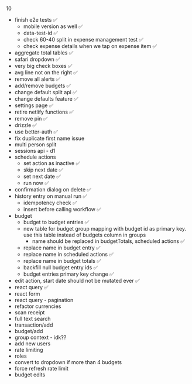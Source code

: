 10
- finish e2e tests ✅
    - mobile version as well ✅
    - data-test-id ✅
    - check 60-40 split in expense management test ✅
    - check expense details when we tap on expense item ✅
- aggregate total tables ✅
- safari dropdown ✅
- very big check boxes ✅
- avg line not on the right ✅
- remove all alerts ✅
- add/remove budgets ✅ 
- change default split api ✅
- change defaults feature ✅
- settings page ✅
- retire netlify functions ✅
- remove pin ✅
- drizzle ✅
- use better-auth ✅
- fix duplicate first name issue
- multi person split
- sessions api - d1
- schedule actions
    - set action as inactive ✅
    - skip next date ✅
    - set next date ✅
    - run now ✅
- confirmation dialog on delete ✅
- history entry on manual run ✅
    - idempotency check ✅
    - insert before calling workflow ✅
- budget 
    - budget to budget entries ✅
    - new table for budget group mapping with budget id as primary key. use this table instead of budgets column in groups
        - name should be replaced in budgetTotals, scheduled actions ✅
    - replace name in budget entry ✅
    - replace name in scheduled actions ✅
    - replace name in budget totals ✅
    - backfill null budget entry ids ✅
    - budget entries primary key change ✅
- edit action, start date should not be mutated ever ✅
- react query ✅
- react form
- react query - pagination
- refactor currencies
- scan receipt
- full text search
- transaction/add
- budget/add
- group context - idk??
- add new users
- rate limiting
- roles
- convert to dropdown if more than 4 budgets
- force refresh rate limit
- budget edits